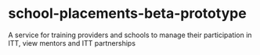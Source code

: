 # school-placements-beta-prototype
A service for training providers and schools to manage their participation in ITT, view mentors and ITT partnerships
